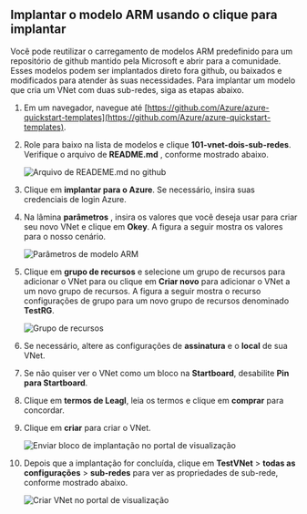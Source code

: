 ## <a name="deploy-the-arm-template-by-using-click-to-deploy"></a>Implantar o modelo ARM usando o clique para implantar

Você pode reutilizar o carregamento de modelos ARM predefinido para um repositório de github mantido pela Microsoft e abrir para a comunidade. Esses modelos podem ser implantados direto fora github, ou baixados e modificados para atender às suas necessidades. Para implantar um modelo que cria um VNet com duas sub-redes, siga as etapas abaixo.

1. Em um navegador, navegue até [https://github.com/Azure/azure-quickstart-templates](https://github.com/Azure/azure-quickstart-templates).
2. Role para baixo na lista de modelos e clique **101-vnet-dois-sub-redes**. Verifique o arquivo de **README.md** , conforme mostrado abaixo.

    ![Arquivo de READEME.md no github](./media/virtual-networks-create-vnet-arm-template-click-include/figure1.png)

3. Clique em **implantar para o Azure**. Se necessário, insira suas credenciais de login Azure. 
4. Na lâmina **parâmetros** , insira os valores que você deseja usar para criar seu novo VNet e clique em **Okey**. A figura a seguir mostra os valores para o nosso cenário.

    ![Parâmetros de modelo ARM](./media/virtual-networks-create-vnet-arm-template-click-include/figure2.png)

4. Clique em **grupo de recursos** e selecione um grupo de recursos para adicionar o VNet para ou clique em **Criar novo** para adicionar o VNet a um novo grupo de recursos. A figura a seguir mostra o recurso configurações de grupo para um novo grupo de recursos denominado **TestRG**.

    ![Grupo de recursos](./media/virtual-networks-create-vnet-arm-template-click-include/figure3.png)

5. Se necessário, altere as configurações de **assinatura** e o **local** de sua VNet.
6. Se não quiser ver o VNet como um bloco na **Startboard**, desabilite **Pin para Startboard**.
5. Clique em **termos de Leagl**, leia os termos e clique em **comprar** para concordar. 
6. Clique em **criar** para criar o VNet.

    ![Enviar bloco de implantação no portal de visualização](./media/virtual-networks-create-vnet-arm-template-click-include/figure4.png)

7. Depois que a implantação for concluída, clique em **TestVNet** > **todas as configurações** > **sub-redes** para ver as propriedades de sub-rede, conforme mostrado abaixo.

    ![Criar VNet no portal de visualização](./media/virtual-networks-create-vnet-arm-template-click-include/figure5.gif)